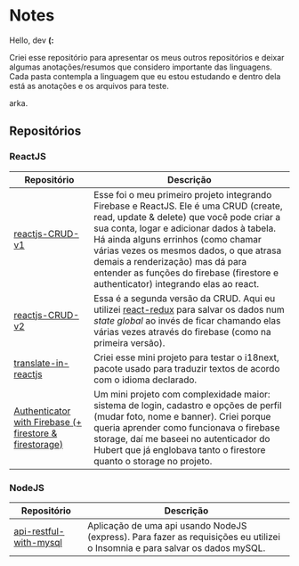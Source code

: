 # Notes

Hello, dev **(:**

Criei esse repositório para apresentar os meus outros repositórios e deixar algumas anotações/resumos que considero importante das linguagens. Cada pasta contempla a linguagem que eu estou estudando e dentro dela está as anotações e os arquivos para teste.

arka.

## Repositórios

### ReactJS

| Repositório                                                                                           | Descrição                                                                                                                                                                                                                                                                                                                                                                                  |
| ----------------------------------------------------------------------------------------------------- | ------------------------------------------------------------------------------------------------------------------------------------------------------------------------------------------------------------------------------------------------------------------------------------------------------------------------------------------------------------------------------------------ |
| <a href="https://github.com/Arkadina/reactjs-CRUD-v1">reactjs-CRUD-v1</a>                             | Esse foi o meu primeiro projeto integrando Firebase e ReactJS. Ele é uma CRUD (create, read, update & delete) que você pode criar a sua conta, logar e adicionar dados à tabela. Há ainda alguns errinhos (como chamar várias vezes os mesmos dados, o que atrasa demais a renderização) mas dá para entender as funções do firebase (firestore e authenticator) integrando elas ao react. |
| <a href="https://github.com/Arkadina/reactjs-CRUD-v2">reactjs-CRUD-v2</a>                             | Essa é a segunda versão da CRUD. Aqui eu utilizei <a href="https://react-redux.js.org/">react-redux</a> para salvar os dados num _state global_ ao invés de ficar chamando elas várias vezes através do firebase (como na primeira versão).                                                                                                                                                |
| <a href="https://github.com/Arkadina/translate-in-reactjs">translate-in-reactjs</a>                   | Criei esse mini projeto para testar o i18next, pacote usado para traduzir textos de acordo com o idioma declarado.                                                                                                                                                                                                                                                                         |
| <a href="https://github.com/Arkadina/react-and-firebase">Authenticator with Firebase (+ firestore & firestorage)</a> | Um mini projeto com complexidade maior: sistema de login, cadastro e opções de perfil (mudar foto, nome e banner). Criei porque queria aprender como funcionava o firebase storage, daí me baseei no autenticador do Hubert que já englobava tanto o firestore quanto o storage no projeto.                                                                                                |  

### NodeJS

| Repositório                                                                      | Descrição                                                                                                                                                                                                                                                                                   |
| -------------------------------------------------------------------------------- | ------------------------------------------------------------------------------------------------------------------------------------------------------------------------------------------------------------------------------------------------------------------------------------------- |
| <a href="https://github.com/Arkadina/api-restful-with-mysql">api-restful-with-mysql</a> | Aplicação de uma api usando NodeJS (express). Para fazer as requisições eu utilizei o Insomnia e para salvar os dados mySQL. |
